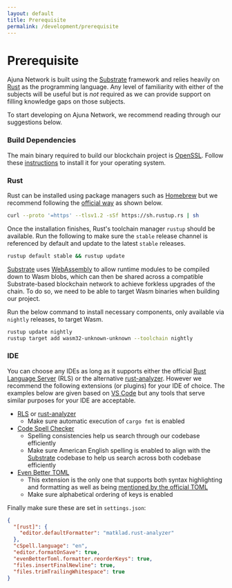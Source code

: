```yaml
---
layout: default
title: Prerequisite
permalink: /development/prerequisite
---
```


[homebrew-rust-formula]: https://formulae.brew.sh/formula/rust/
[openssl]: https://www.openssl.org/
[rust]: https://www.rust-lang.org/
[rust-install]: https://www.rust-lang.org/tools/install/
[rust-analyzer]: https://rust-analyzer.github.io/
[rust-language-server]: https://github.com/rust-lang/rls
[substrate]: https://substrate.io/
[substrate-docs-install-build-deps]: https://docs.substrate.io/v3/getting-started/installation/#1-build-dependencies
[toml-wiki-editor-support]: https://github.com/toml-lang/toml/wiki#editor-support
[vscode]: https://code.visualstudio.com/
[vscode-even-better-toml]: https://marketplace.visualstudio.com/items?itemName=tamasfe.even-better-toml
[vscode-rls]: https://marketplace.visualstudio.com/items?itemName=rust-lang.rust
[vscode-rust-analyzer]: https://marketplace.visualstudio.com/items?itemName=matklad.rust-analyzer
[vscode-spell-checker]: https://marketplace.visualstudio.com/items?itemName=streetsidesoftware.code-spell-checker
[web-assembly]: https://webassembly.org/

# Prerequisite

Ajuna Network is built using the [Substrate][substrate] framework and relies heavily on [Rust][rust] as the programming language.
Any level of familiarity with either of the subjects will be useful but is _not_ required as we can provide support on filling knowledge gaps on those subjects.

To start developing on Ajuna Network, we recommend reading through our suggestions below.

### Build Dependencies

The main binary required to build our blockchain project is [OpenSSL][openssl].
Follow these [instructions][substrate-docs-install-build-deps] to install it for your operating system.

### Rust

Rust can be installed using package managers such as [Homebrew][homebrew-rust-formula] but we recommend following the [official way][rust-install] as shown below.

```sh
curl --proto '=https' --tlsv1.2 -sSf https://sh.rustup.rs | sh
```

Once the installation finishes, Rust's toolchain manager `rustup` should be available. Run the following to make sure the `stable` release channel is referenced by default and update to the latest `stable` releases.

```sh
rustup default stable && rustup update
```

[Substrate][substrate] uses [WebAssembly][web-assembly] to allow runtime modules to be compiled down to Wasm blobs, which can then be shared across a compatible Substrate-based blockchain network to achieve forkless upgrades of the chain. To do so, we need to be able to target Wasm binaries when building our project.

Run the below command to install necessary components, only available via `nightly` releases, to target Wasm.

```sh
rustup update nightly
rustup target add wasm32-unknown-unknown --toolchain nightly
```

### IDE

You can choose any IDEs as long as it supports either the official [Rust Language Server][rust-language-server] (RLS) or the alternative [rust-analyzer][rust-analyzer].
However we recommend the following extensions (or plugins) for your IDE of choice.
The examples below are given based on [VS Code][vscode] but any tools that serve similar purposes for your IDE are acceptable.

- [RLS][vscode-rls] or [rust-analyzer][vscode-rust-analyzer]
  - Make sure automatic execution of `cargo fmt` is enabled
- [Code Spell Checker][vscode-spell-checker]
  - Spelling consistencies help us search through our codebase efficiently
  - Make sure American English spelling is enabled to align with the [Substrate][substrate] codebase to help us search across both codebase efficiently
- [Even Better TOML][vscode-even-better-toml]
  - This extension is the only one that supports both syntax highlighting and formatting as well as being [mentioned by the official TOML][toml-wiki-editor-support]
  - Make sure alphabetical ordering of keys is enabled

Finally make sure these are set in `settings.json`:

```json
{
  "[rust]": {
    "editor.defaultFormatter": "matklad.rust-analyzer"
  },
  "cSpell.language": "en",
  "editor.formatOnSave": true,
  "evenBetterToml.formatter.reorderKeys": true,
  "files.insertFinalNewline": true,
  "files.trimTrailingWhitespace": true
}
```
